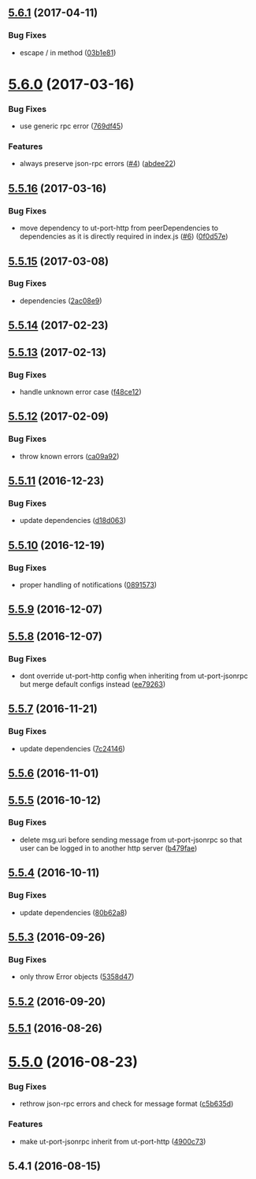 <a name="5.6.1"></a>
## [5.6.1](https://github.com/softwaregroup-bg/ut-port-jsonrpc/compare/v5.6.0...v5.6.1) (2017-04-11)


### Bug Fixes

* escape / in method ([03b1e81](https://github.com/softwaregroup-bg/ut-port-jsonrpc/commit/03b1e81))



<a name="5.6.0"></a>
# [5.6.0](https://github.com/softwaregroup-bg/ut-port-jsonrpc/compare/v5.5.16...v5.6.0) (2017-03-16)


### Bug Fixes

* use generic rpc error ([769df45](https://github.com/softwaregroup-bg/ut-port-jsonrpc/commit/769df45))


### Features

* always preserve json-rpc errors ([#4](https://github.com/softwaregroup-bg/ut-port-jsonrpc/issues/4)) ([abdee22](https://github.com/softwaregroup-bg/ut-port-jsonrpc/commit/abdee22))



<a name="5.5.16"></a>
## [5.5.16](https://github.com/softwaregroup-bg/ut-port-jsonrpc/compare/v5.5.15...v5.5.16) (2017-03-16)


### Bug Fixes

* move dependency to ut-port-http from peerDependencies to dependencies as it is directly required in index.js ([#6](https://github.com/softwaregroup-bg/ut-port-jsonrpc/issues/6)) ([0f0d57e](https://github.com/softwaregroup-bg/ut-port-jsonrpc/commit/0f0d57e))



<a name="5.5.15"></a>
## [5.5.15](https://github.com/softwaregroup-bg/ut-port-jsonrpc/compare/v5.5.14...v5.5.15) (2017-03-08)


### Bug Fixes

* dependencies ([2ac08e9](https://github.com/softwaregroup-bg/ut-port-jsonrpc/commit/2ac08e9))



<a name="5.5.14"></a>
## [5.5.14](https://github.com/softwaregroup-bg/ut-port-jsonrpc/compare/v5.5.13...v5.5.14) (2017-02-23)



<a name="5.5.13"></a>
## [5.5.13](https://github.com/softwaregroup-bg/ut-port-jsonrpc/compare/v5.5.12...v5.5.13) (2017-02-13)


### Bug Fixes

* handle unknown error case ([f48ce12](https://github.com/softwaregroup-bg/ut-port-jsonrpc/commit/f48ce12))



<a name="5.5.12"></a>
## [5.5.12](https://github.com/softwaregroup-bg/ut-port-jsonrpc/compare/v5.5.11...v5.5.12) (2017-02-09)


### Bug Fixes

* throw known errors ([ca09a92](https://github.com/softwaregroup-bg/ut-port-jsonrpc/commit/ca09a92))



<a name="5.5.11"></a>
## [5.5.11](https://github.com/softwaregroup-bg/ut-port-jsonrpc/compare/v5.5.10...v5.5.11) (2016-12-23)


### Bug Fixes

* update dependencies ([d18d063](https://github.com/softwaregroup-bg/ut-port-jsonrpc/commit/d18d063))



<a name="5.5.10"></a>
## [5.5.10](https://github.com/softwaregroup-bg/ut-port-jsonrpc/compare/v5.5.9...v5.5.10) (2016-12-19)


### Bug Fixes

* proper handling of notifications ([0891573](https://github.com/softwaregroup-bg/ut-port-jsonrpc/commit/0891573))



<a name="5.5.9"></a>
## [5.5.9](https://github.com/softwaregroup-bg/ut-port-jsonrpc/compare/v5.5.8...v5.5.9) (2016-12-07)



<a name="5.5.8"></a>
## [5.5.8](https://github.com/softwaregroup-bg/ut-port-jsonrpc/compare/v5.5.7...v5.5.8) (2016-12-07)


### Bug Fixes

* dont override ut-port-http config when inheriting from ut-port-jsonrpc but merge default configs instead ([ee79263](https://github.com/softwaregroup-bg/ut-port-jsonrpc/commit/ee79263))



<a name="5.5.7"></a>
## [5.5.7](https://github.com/softwaregroup-bg/ut-port-jsonrpc/compare/v5.5.6...v5.5.7) (2016-11-21)


### Bug Fixes

* update dependencies ([7c24146](https://github.com/softwaregroup-bg/ut-port-jsonrpc/commit/7c24146))



<a name="5.5.6"></a>
## [5.5.6](https://github.com/softwaregroup-bg/ut-port-jsonrpc/compare/v5.5.5...v5.5.6) (2016-11-01)



<a name="5.5.5"></a>
## [5.5.5](https://github.com/softwaregroup-bg/ut-port-jsonrpc/compare/v5.5.4...v5.5.5) (2016-10-12)


### Bug Fixes

* delete msg.uri before sending message from ut-port-jsonrpc so that user can be logged in to another http server ([b479fae](https://github.com/softwaregroup-bg/ut-port-jsonrpc/commit/b479fae))



<a name="5.5.4"></a>
## [5.5.4](https://github.com/softwaregroup-bg/ut-port-jsonrpc/compare/v5.5.3...v5.5.4) (2016-10-11)


### Bug Fixes

* update dependencies ([80b62a8](https://github.com/softwaregroup-bg/ut-port-jsonrpc/commit/80b62a8))



<a name="5.5.3"></a>
## [5.5.3](https://github.com/softwaregroup-bg/ut-port-jsonrpc/compare/v5.5.2...v5.5.3) (2016-09-26)


### Bug Fixes

* only throw Error objects ([5358d47](https://github.com/softwaregroup-bg/ut-port-jsonrpc/commit/5358d47))



<a name="5.5.2"></a>
## [5.5.2](https://github.com/softwaregroup-bg/ut-port-jsonrpc/compare/v5.5.1...v5.5.2) (2016-09-20)



<a name="5.5.1"></a>
## [5.5.1](https://github.com/softwaregroup-bg/ut-port-jsonrpc/compare/v5.5.0...v5.5.1) (2016-08-26)



<a name="5.5.0"></a>
# [5.5.0](https://github.com/softwaregroup-bg/ut-port-jsonrpc/compare/v5.4.1...v5.5.0) (2016-08-23)


### Bug Fixes

* rethrow json-rpc errors and check for message format ([c5b635d](https://github.com/softwaregroup-bg/ut-port-jsonrpc/commit/c5b635d))


### Features

* make ut-port-jsonrpc inherit from ut-port-http ([4900c73](https://github.com/softwaregroup-bg/ut-port-jsonrpc/commit/4900c73))



<a name="5.4.1"></a>
## 5.4.1 (2016-08-15)



